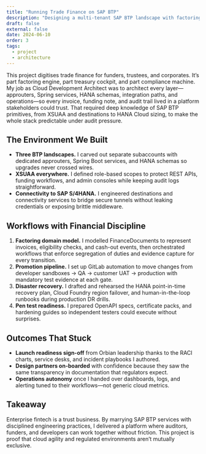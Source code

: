 ```yaml
---
title: "Running Trade Finance on SAP BTP"
description: "Designing a multi-tenant SAP BTP landscape with factoring workflows, CI/CD discipline, and disaster-recovery drills that keep financiers and regulators comfortable."
draft: false
external: false
date: 2024-06-10
order: 3
tags:
  - project
  - architecture
---
```


This project digitises trade finance for funders, trustees, and corporates. It’s part factoring engine, part treasury cockpit, and part compliance machine. My job as Cloud Development Architect was to architect every layer—approuters, Spring services, HANA schemas, integration paths, and operations—so every invoice, funding note, and audit trail lived in a platform stakeholders could trust. That required deep knowledge of SAP BTP primitives, from XSUAA and destinations to HANA Cloud sizing, to make the whole stack predictable under audit pressure.

## The Environment We Built

- **Three BTP landscapes.** I carved out separate subaccounts with dedicated approuters, Spring Boot services, and HANA schemas so upgrades never crossed wires.
- **XSUAA everywhere.** I defined role-based scopes to protect REST APIs, funding workflows, and admin consoles while keeping audit logs straightforward.
- **Connectivity to SAP S/4HANA.** I engineered destinations and connectivity services to bridge secure tunnels without leaking credentials or exposing brittle middleware.

## Workflows with Financial Discipline

1. **Factoring domain model.** I modelled FinanceDocuments to represent invoices, eligibility checks, and cash-out events, then orchestrated workflows that enforce segregation of duties and evidence capture for every transition.
2. **Promotion pipeline.** I set up GitLab automation to move changes from developer sandboxes → QA → customer UAT → production with mandatory test evidence at each gate.
3. **Disaster recovery.** I drafted and rehearsed the HANA point-in-time recovery plan, Cloud Foundry region failover, and human-in-the-loop runbooks during production DR drills.
4. **Pen test readiness.** I prepared OpenAPI specs, certificate packs, and hardening guides so independent testers could execute without surprises.

## Outcomes That Stuck

- **Launch readiness sign-off** from Orbian leadership thanks to the RACI charts, service desks, and incident playbooks I authored.
- **Design partners on-boarded** with confidence because they saw the same transparency in documentation that regulators expect.
- **Operations autonomy** once I handed over dashboards, logs, and alerting tuned to their workflows—not generic cloud metrics.

## Takeaway

Enterprise fintech is a trust business. By marrying SAP BTP services with disciplined engineering practices, I delivered a platform where auditors, funders, and developers can work together without friction. This project is proof that cloud agility and regulated environments aren’t mutually exclusive.

